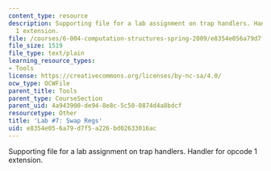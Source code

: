 ```yaml
---
content_type: resource
description: Supporting file for a lab assignment on trap handlers. Handler for opcode
  1 extension.
file: /courses/6-004-computation-structures-spring-2009/e8354e056a79d7f5a226bd02633016ac_swapregs.uasm
file_size: 1519
file_type: text/plain
learning_resource_types:
- Tools
license: https://creativecommons.org/licenses/by-nc-sa/4.0/
ocw_type: OCWFile
parent_title: Tools
parent_type: CourseSection
parent_uid: 4a943900-de94-8e8c-5c50-0874d4a8bdcf
resourcetype: Other
title: 'Lab #7: Swap Regs'
uid: e8354e05-6a79-d7f5-a226-bd02633016ac
---
```

Supporting file for a lab assignment on trap handlers. Handler for opcode 1 extension.